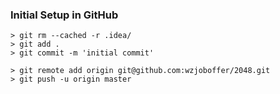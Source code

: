 
### Initial Setup in GitHub
```
> git rm --cached -r .idea/
> git add .
> git commit -m 'initial commit'

> git remote add origin git@github.com:wzjoboffer/2048.git
> git push -u origin master
```